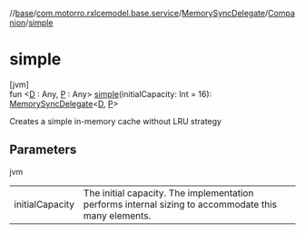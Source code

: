 //[base](../../../../index.md)/[com.motorro.rxlcemodel.base.service](../../index.md)/[MemorySyncDelegate](../index.md)/[Companion](index.md)/[simple](simple.md)

# simple

[jvm]\
fun &lt;[D](simple.md) : Any, [P](simple.md) : Any&gt; [simple](simple.md)(initialCapacity: Int = 16): [MemorySyncDelegate](../index.md)&lt;[D](simple.md), [P](simple.md)&gt;

Creates a simple in-memory cache without LRU strategy

## Parameters

jvm

| | |
|---|---|
| initialCapacity | The initial capacity. The implementation performs internal sizing to accommodate this many elements. |
